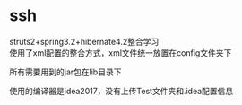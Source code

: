 # ssh
struts2+spring3.2+hibernate4.2整合学习<br>
使用了xml配置的整合方式，xml文件统一放置在config文件夹下

所有需要用到的jar包在lib目录下<br>

使用的编译器是idea2017，没有上传Test文件夹和.idea配置信息

